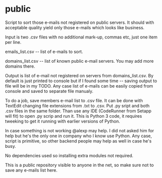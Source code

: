 # public
Script to sort those e-mails not registered on public servers. It should with acceptable quality yield only those e-mails which looks like business.

Input is two .csv files with no additional mark-up, commas etc, just one item per line.

emails_list.csv -- list of e-mails to sort.

domains_list.csv -- list of known public e-mail servers. You may add more domains there.

Output is list of e-mail not registered on servers from domains_list.csv.
By default is just printed to console but if I found some time -- saving output to file will be in my TODO. Any case list of e-mails can be easily copied from console and saved to separate file manualy.

To do a job, save members e-mail list to .csv file. It can be done with TextEdit changing file extensions from .txt to .csv. Put .py sript and both .csv files in the same folder. Than use any IDE (CodeRunner from Setapp will fit) to open .py scrip and run it. This is Python 3 code, it requires tweeking to get it running with earlier versions of Python.

In case something is not working @alexp may help. I did not asked him for help but he's the only one in company who I know use Python. Any case, script is primitive, so other backend people may help as well in case he's busy.

No dependencies used so installing extra modules not required.

This is a public repository visible to anyone in the net, so make sure not to save any e-mails list here.

